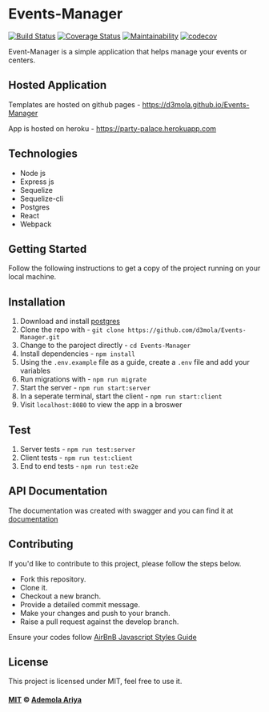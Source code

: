 # Events-Manager
[![Build Status](https://travis-ci.org/d3mola/Events-Manager.svg?branch=develop)](https://travis-ci.org/d3mola/Events-Manager)
[![Coverage Status](https://coveralls.io/repos/github/d3mola/Events-Manager/badge.png?branch=develop)](https://coveralls.io/github/d3mola/Events-Manager?branch=develop)
[![Maintainability](https://api.codeclimate.com/v1/badges/abd43ed17975a9cf3c11/maintainability)](https://codeclimate.com/github/d3mola/Events-Manager/maintainability)
[![codecov](https://codecov.io/gh/d3mola/Events-Manager/branch/develop/graph/badge.svg)](https://codecov.io/gh/d3mola/Events-Manager)

Event-Manager is a simple application that helps manage your events or  centers.

## Hosted Application
Templates are hosted on github pages - https://d3mola.github.io/Events-Manager

App is hosted on heroku - https://party-palace.herokuapp.com

## Technologies
- Node js
- Express js
- Sequelize
- Sequelize-cli
- Postgres
- React
- Webpack

## Getting Started
Follow the following instructions to get a copy of the project running on your local machine.

## Installation
1. Download and install [postgres](https://www.enterprisedb.com/downloads/postgres-postgresql-downloads)
2. Clone the repo with - `git clone https://github.com/d3mola/Events-Manager.git`
3. Change to the paroject directly - `cd Events-Manager`
4. Install dependencies - `npm install`
5. Using the `.env.example` file as a guide, create a `.env` file and add your variables
6. Run migrations with - `npm run migrate`
7. Start the server - `npm run start:server`
8. In a seperate terminal, start the client - `npm run start:client`
9. Visit `localhost:8080` to view the app in a broswer

## Test
1. Server tests - `npm run test:server`
2. Client tests - `npm run test:client`
3. End to end tests - `npm run test:e2e`

## API Documentation
The documentation was created with swagger and you can find it at 
[documentation](https://party-palace.herokuapp.com/api/v1/docs/)

## Contributing

If you'd like to contribute to this project, please follow the steps below.

- Fork this repository.
- Clone it.
- Checkout a new branch.
- Provide a detailed commit message.
- Make your changes and push to your branch.
- Raise a pull request against the develop branch.


Ensure your codes follow <a href="https://github.com/airbnb/javascript">AirBnB Javascript Styles Guide</a>


## License

This project is licensed under MIT, feel free to use it.

#### [MIT](./LICENSE) © [Ademola Ariya](https://twitter.com/demostic)

